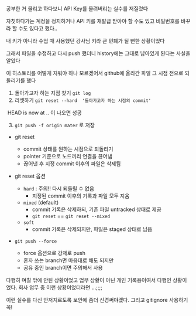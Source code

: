공부한 거 올리고 하다보니 API Key를 올려버리는 실수를 저질렀다

자칫하다가는 계정을 정지하거나 API 키를 재발급 받아야 할 수도 있고 비밀번호를 바꾸라 할 수도 있다고 했다..

내 키가 아니라 수업 때 사용했던 강사님 키라 큰 민폐가 될 뻔한 상황이었다



그래서 파일을 수정하고 다시 push 했더니 history에는 그대로 남아있게 된다는 사실을 알았다

이 히스토리를 어떻게 지워야 하나 모르겠어서 github에 올라간 파일 그 시점 전으로 되돌리기를 했다



1. 돌아가고자 하는 지점 찾기 `git log`
2. 리셋하기 `git reset --hard  '돌아가고자 하는 시점의 commit'`

​       HEAD is now at .. 이 나오면 성공

3. `git push -f origin mater` 로 저장



- git reset
  - commit 상태를 원하는 시점으로 되돌리기
  - pointer 기준으로 노드끼리 연결을 끊어냄
  - 끊어낸 후 지정 commit 이후의 파일은 삭제됨



- git reset 옵션
  - `hard` : 주의!! 다시 되돌릴 수 없음
    - 지정된 commit 이후의 기록과 파일 모두 지움
  - `mixed` (default)
    - commit 기록은 삭제하되, 기존 파일 untracked 상태로 제공
    - `git reset` == `git reset --mixed` 
  - `soft`
    - commit 기록은 삭제되지만, 파일은 staged 상태로 남음



- `git push --force`
  - force 옵션으로 강제로 push
  - 혼자 쓰는 branch면 마음대로 해도 되지만
  - 공유 중인 branch이면 주의해서 사용



다행히 며칠 밖에 안된 상황이었고 업무 상황이 아닌 개인 기록용이여서 다행인 상황이었다. 회사 업무 중 이런 상황이었더라면 ...;;;; 

이런 실수를 다신 안저지르도록 보안에 좀더 신경써야겠다. 그리고 gitignore 사용하기 꼭!